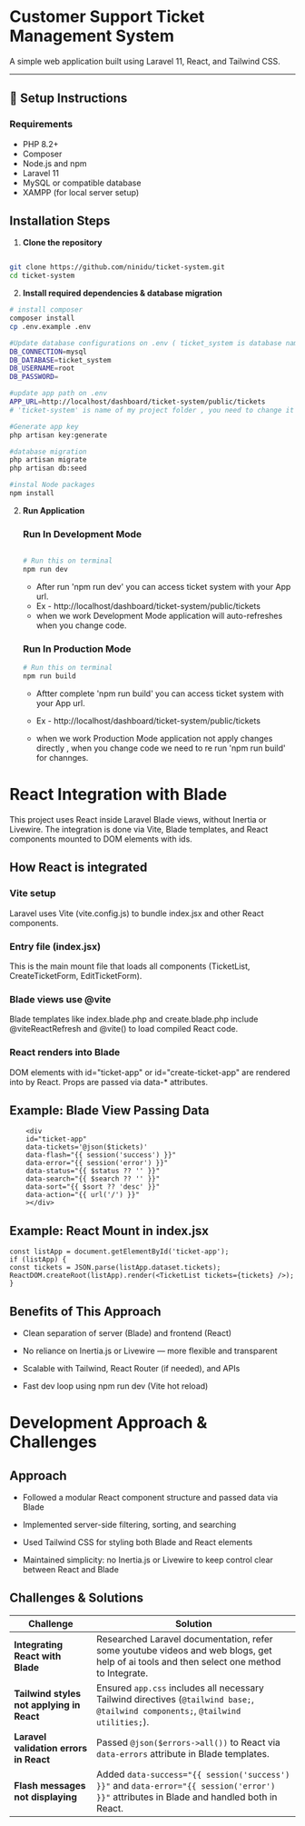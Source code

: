 # Customer Support Ticket Management System

A simple web application built using Laravel 11, React, and Tailwind CSS.

---

## 🚀 Setup Instructions

### Requirements

- PHP 8.2+
- Composer
- Node.js and npm
- Laravel 11
- MySQL or compatible database
- XAMPP (for local server setup)

## Installation Steps

1. **Clone the repository**

```bash

git clone https://github.com/ninidu/ticket-system.git
cd ticket-system
```

2. **Install required dependencies & database migration**
```bash
# install composer
composer install
cp .env.example .env

#Update database configurations on .env ( ticket_system is database name , you can use any name for it )
DB_CONNECTION=mysql
DB_DATABASE=ticket_system
DB_USERNAME=root
DB_PASSWORD=

#update app path on .env
APP_URL=http://localhost/dashboard/ticket-system/public/tickets
# 'ticket-system' is name of my project folder , you need to change it according to your folder

#Generate app key
php artisan key:generate

#database migration
php artisan migrate
php artisan db:seed

#instal Node packages
npm install

```
2. **Run Application**

    ### Run In Development Mode

    ```bash

    # Run this on terminal
    npm run dev
    ```
    - After run 'npm run dev' you can access ticket system with your App url.
    - Ex - http://localhost/dashboard/ticket-system/public/tickets
    - when we work Development Mode application will auto-refreshes when you change code.

    ### Run In Production Mode

    ```bash
    # Run this on terminal
    npm run build

    ```
    - Aftter complete 'npm run build' you can access ticket system with your App url.
    - Ex - http://localhost/dashboard/ticket-system/public/tickets

    - when we work Production Mode application not apply changes directly , when you change code we need to re run 'npm run build' for channges.

# React Integration with Blade
This project uses React inside Laravel Blade views, without Inertia or Livewire. The integration is done via Vite, Blade templates, and React components mounted to DOM elements with ids.


## How React is integrated

### Vite setup
Laravel uses Vite (vite.config.js) to bundle index.jsx and other React components.

### Entry file (index.jsx)
This is the main mount file that loads all components (TicketList, CreateTicketForm, EditTicketForm).

### Blade views use @vite
Blade templates like index.blade.php and create.blade.php include @viteReactRefresh and @vite() to load compiled React code.

### React renders into Blade
DOM elements with id="ticket-app" or id="create-ticket-app" are rendered into by React. Props are passed via data-* attributes.

## Example: Blade View Passing Data
        <div
        id="ticket-app"
        data-tickets='@json($tickets)'
        data-flash="{{ session('success') }}"
        data-error="{{ session('error') }}"
        data-status="{{ $status ?? '' }}"
        data-search="{{ $search ?? '' }}"
        data-sort="{{ $sort ?? 'desc' }}"
        data-action="{{ url('/') }}"
        ></div>

## Example: React Mount in index.jsx
    const listApp = document.getElementById('ticket-app');
    if (listApp) {
    const tickets = JSON.parse(listApp.dataset.tickets);
    ReactDOM.createRoot(listApp).render(<TicketList tickets={tickets} />);
    }

## Benefits of This Approach

- Clean separation of server (Blade) and frontend (React)

- No reliance on Inertia.js or Livewire — more flexible and transparent

- Scalable with Tailwind, React Router (if needed), and APIs

- Fast dev loop using npm run dev (Vite hot reload)


# Development Approach & Challenges

## Approach

- Followed a modular React component structure and passed data via Blade

- Implemented server-side filtering, sorting, and searching

- Used Tailwind CSS for styling both Blade and React elements

- Maintained simplicity: no Inertia.js or Livewire to keep control clear between React and Blade

## Challenges & Solutions

| **Challenge**                             | **Solution**                                                                                                                                                      |
| ----------------------------------------- | ----------------------------------------------------------------------------------------------------------------------------------------------------------------- |
| **Integrating React with Blade**          | Researched Laravel documentation, refer some youtube videos and web blogs, get help of ai tools and then select one method to Integrate.                                       |
| **Tailwind styles not applying in React** | Ensured `app.css` includes all necessary Tailwind directives (`@tailwind base;`, `@tailwind components;`, `@tailwind utilities;`). |
| **Laravel validation errors in React**    | Passed `@json($errors->all())` to React via `data-errors` attribute in Blade templates.                                                                           |
| **Flash messages not displaying**         | Added `data-success="{{ session('success') }}"` and `data-error="{{ session('error') }}"` attributes in Blade and handled both in React.                          |

        





